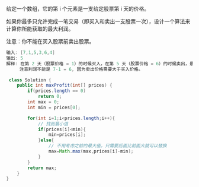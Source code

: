 给定一个数组，它的第 i 个元素是一支给定股票第 i 天的价格。

如果你最多只允许完成一笔交易（即买入和卖出一支股票一次），设计一个算法来计算你所能获取的最大利润。

注意：你不能在买入股票前卖出股票。

```java
输入: [7,1,5,3,6,4]
输出: 5
解释: 在第 2 天（股票价格 = 1）的时候买入，在第 5 天（股票价格 = 6）的时候卖出，最大利润 = 6-1 = 5 。
     注意利润不能是 7-1 = 6, 因为卖出价格需要大于买入价格。

```

```java
 class Solution {
    public int maxProfit(int[] prices) {
        if(prices.length == 0)
            return 0;
        int max = 0;
        int min = prices[0];

        for(int i=1;i<prices.length;i++){
            // 找到最小值
            if(prices[i]<min){
                min=prices[i];
            }else{
                // 不用考虑之前的最大值，只需要后面比前面大就可以替换
                max=Math.max(max,prices[i]-min);
            }
        }
        return max;
    }
}
```


